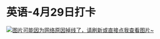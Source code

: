 # 英语-4月29日打卡

[![图片可能因为网络原因掉线了，请刷新或直接点我查看图片~](https://cdn.jsdelivr.net/gh/ylsislove/image-home/test/20210429233229.jpg)](https://cdn.jsdelivr.net/gh/ylsislove/image-home/test/20210429233229.jpg)
